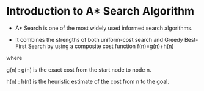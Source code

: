 # Introduction to A* Search Algorithm

- A* Search is one of the most widely used informed search algorithms. 

- It combines the strengths of both uniform-cost search and Greedy Best-First Search by using a composite cost function f(n)=g(n)+h(n)

where

g(n) : g(n) is the exact cost from the start node to node n.

h(n) : h(n) is the heuristic estimate of the cost from n to the goal.
